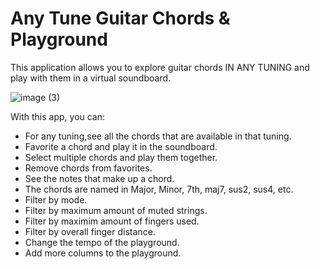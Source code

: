# Any Tune Guitar Chords & Playground
This application allows you to explore guitar chords IN ANY TUNING and play with them in a virtual soundboard.

![image (3)](https://github.com/user-attachments/assets/eca93a18-9e8a-4353-970e-f332e655368c)

With this app, you can:
- For any tuning,see all the chords that are available in that tuning.
- Favorite a chord and play it in the soundboard.
- Select multiple chords and play them together.
- Remove chords from favorites.
- See the notes that make up a chord.
- The chords are named in Major, Minor, 7th, maj7, sus2, sus4, etc.
- Filter by mode.
- Filter by maximum amount of muted strings.
- Filter by maximim amount of fingers used.
- Filter by overall finger distance.
- Change the tempo of the playground.
- Add more columns to the playground.
